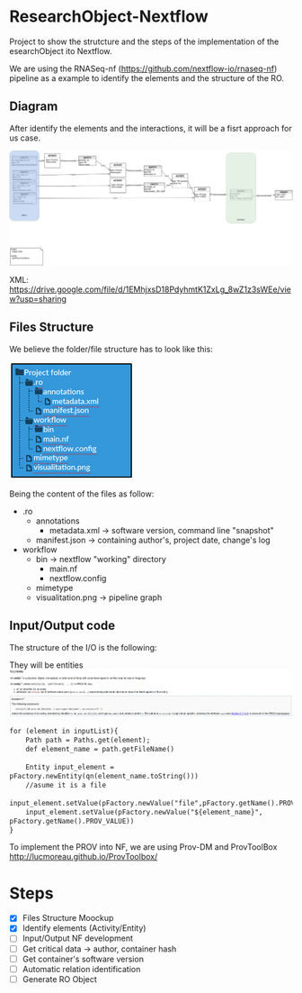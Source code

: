 # ResearchObject-Nextflow
Project to show the strutcture and the steps of the implementation of the esearchObject ito Nextflow.

We are using the RNASeq-nf (https://github.com/nextflow-io/rnaseq-nf) pipeline as a example to identify the elements and the structure of the RO.

## Diagram
After identify the elements and the interactions, it will be a fisrt approach for us case.

![Pipeline Diagram](https://github.com/edgano/researchObject-Nextflow/blob/master/images/RNASeq-nf.jpg)

XML: https://drive.google.com/file/d/1EMhjxsD18PdyhmtK1ZxLg_8wZ1z3sWEe/view?usp=sharing

## Files Structure
We believe the folder/file structure has to look like this:

![File Structure](https://github.com/edgano/researchObject-Nextflow/blob/master/images/fileStructure.png)


Being the content of the files as follow:

* .ro
  * annotations
    * metadata.xml -> software version, command line "snapshot"
  * manifest.json -> containing author's,  project date, change's log
* workflow
  * bin -> nextflow "working" directory
    * main.nf
    * nextflow.config
  * mimetype
  * visualitation.png -> pipeline graph

## Input/Output code
The structure of the I/O is the following:

They will be entities ![Entity](https://github.com/edgano/researchObject-Nextflow/blob/master/images/entity.jpg)

```
for (element in inputList){
    Path path = Paths.get(element);
    def element_name = path.getFileName()
    
    Entity input_element = pFactory.newEntity(qn(element_name.toString()))
    //asume it is a file
    input_element.setValue(pFactory.newValue("file",pFactory.getName().PROV_TYPE));
    input_element.setValue(pFactory.newValue("${element_name}", pFactory.getName().PROV_VALUE))
}
```

To implement the PROV into NF, we are using Prov-DM and ProvToolBox http://lucmoreau.github.io/ProvToolbox/

# Steps

- [x] Files Structure Moockup
- [x] Identify elements (Activity/Entity)
- [ ] Input/Output NF development
- [ ] Get critical data -> author, container hash
- [ ] Get container's software version
- [ ] Automatic relation identification
- [ ] Generate RO Object
